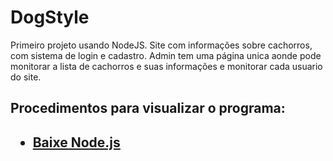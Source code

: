 # DogStyle
Primeiro projeto usando NodeJS. 
Site com informações sobre cachorros, com sistema de login e cadastro.
Admin tem uma página unica aonde pode monitorar a lista de cachorros e suas informações e monitorar cada usuario do site.

<h2>Procedimentos para visualizar o programa:<h2>
<ul>
<li><a href="">Baixe Node.js</a></li>

</ul>